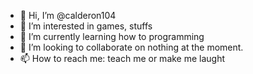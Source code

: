 - 👋 Hi, I’m @calderon104
- 👀 I’m interested in games, stuffs
- 🌱 I’m currently learning how to programming
- 💞️ I’m looking to collaborate on nothing at the moment.
- 📫 How to reach me: teach me or make me laught

<!---
calderon104/calderon104 is a ✨ special ✨ repository because its `README.md` (this file) appears on your GitHub profile.
You can click the Preview link to take a look at your changes.
--->
